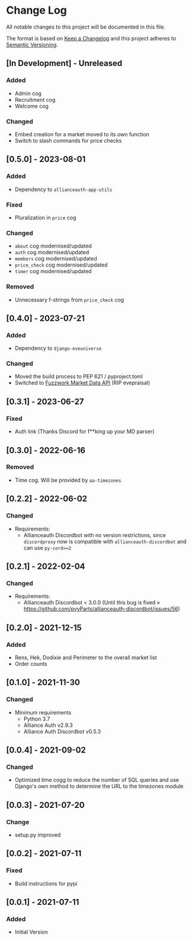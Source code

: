 # Change Log

All notable changes to this project will be documented in this file.

The format is based on [Keep a Changelog](http://keepachangelog.com/)
and this project adheres to [Semantic Versioning](http://semver.org/).

<!--
GitHub MD Syntax:
https://docs.github.com/en/get-started/writing-on-github/getting-started-with-writing-and-formatting-on-github/basic-writing-and-formatting-syntax

Highlighting:
https://docs.github.com/assets/cb-41128/mw-1440/images/help/writing/alerts-rendered.webp

> [!NOTE]
> Highlights information that users should take into account, even when skimming.

> [!IMPORTANT]
> Crucial information necessary for users to succeed.

> [!WARNING]
> Critical content demanding immediate user attention due to potential risks.
-->

## [In Development] - Unreleased

<!--
Section Order:

### Added
### Fixed
### Changed
### Deprecated
### Removed
### Security
-->

### Added

- Admin cog
- Recruitment cog
- Welcome cog

### Changed

- Embed creation for a market moved to its own function
- Switch to slash commands for price checks

## [0.5.0] - 2023-08-01

### Added

- Dependency to `allianceauth-app-utils`

### Fixed

- Pluralization in `price` cog

### Changed

- `about` cog modernised/updated
- `auth` cog modernised/updated
- `members` cog modernised/updated
- `price_check` cog modernised/updated
- `timer` cog modernised/updated

### Removed

- Unnecessary f-strings from `price_check` cog

## [0.4.0] - 2023-07-21

### Added

- Dependency to `django-eveuniverse`

### Changed

- Moved the build process to PEP 621 / pyproject.toml
- Switched to [Fuzzwork Market Data API](https://market.fuzzwork.co.uk/api/) (RIP evepraisal)

## [0.3.1] - 2023-06-27

### Fixed

- Auth link (Thanks Discord for f\*\*king up your MD parser)

## [0.3.0] - 2022-06-16

### Removed

- Time cog. Will be provided by `aa-timezones`

## [0.2.2] - 2022-06-02

### Changed

- Requirements:
  - Allianceauth Discordbot with no version restrictions, since `discordproxy` now
    is compatible with `allianceauth-discordbot` and can use `py-cord>=2`

## [0.2.1] - 2022-02-04

### Changed

- Requirements:
  - Allianceauth Discordbot < 3.0.0 (Until this bug is fixed » https://github.com/pvyParts/allianceauth-discordbot/issues/56)

## [0.2.0] - 2021-12-15

### Added

- Rens, Hek, Dodixie and Perimeter to the overall market list
- Order counts

## [0.1.0] - 2021-11-30

### Changed

- Minimum requirements
  - Python 3.7
  - Alliance Auth v2.9.3
  - Alliance Auth Discordbot v0.5.3

## [0.0.4] - 2021-09-02

### Changed

- Optimized time cogg to reduce the number of SQL queries and use Django's own
  method to determine the URL to the timezones module

## [0.0.3] - 2021-07-20

### Change

- setup.py improved

## [0.0.2] - 2021-07-11

### Fixed

- Build instructions for pypi

## [0.0.1] - 2021-07-11

### Added

- Initial Version
